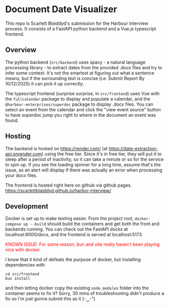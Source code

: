 # Document Date Visualizer

This repo is Scarlett Blaiddyd's submission for the Harbour interview process. It consists of a FastAPI python backend and a Vue.js typescript frontend.

## Overview

The python backend (`src/backend`) uses spacy - a natural language processing library - to extract dates from the provided .docx files and try to infer some context. It's not the smartest at figuring out what a sentence means, but if the surrounding text is concise (i.e. Submit Report By 10/12/2025) it can pick it up correctly.

The typescript frontend (surprise surprise, in `src/frontend`) uses Vue with the `fullcalendar` package to display and populate a calendar, and the `@harbour-enterprises/superdoc` package to display .docx files. You can select an event from the calendar and click the "view event source" button to have superdoc jump you right to where in the document an event was found.

## Hosting

The backend is hosted on https://render.com/ (at https://date-extraction-api.onrender.com) using the free tier. Since it's in free tier, they will put it to sleep after a period of inactivity, so it can take a minute or so for the service to spin up. If you see the loading spinner for a long time, assume that's the issue, as an alert will display if there was actually an error when processing your docx files.

The frontend is hosted right here on github via github pages. https://scarlettblaiddyd.github.io/harbor-interview/

## Development

Docker is set up to make testing easier. From the project root, `docker-compose up --build` should build the containers and get both the front and backends running. You can check out the FastAPI docks at localhost:8000/docs, and the frontend is served at localhost:5173

<span style="color:red">
KNOWN ISSUE: For some reason, bun and vite really haven't been playing nice with docker.
</span>

I know that it kind of defeats the purpose of docker, but installing dependencies with

```
cd src/frontend
bun install
```

and then letting docker copy the existing `node_modules` folder into the container seems to fix it? Sorry, 30 mins of troubleshooting didn't produce a fix so I'm just gonna submit this as it
(-‿-")
